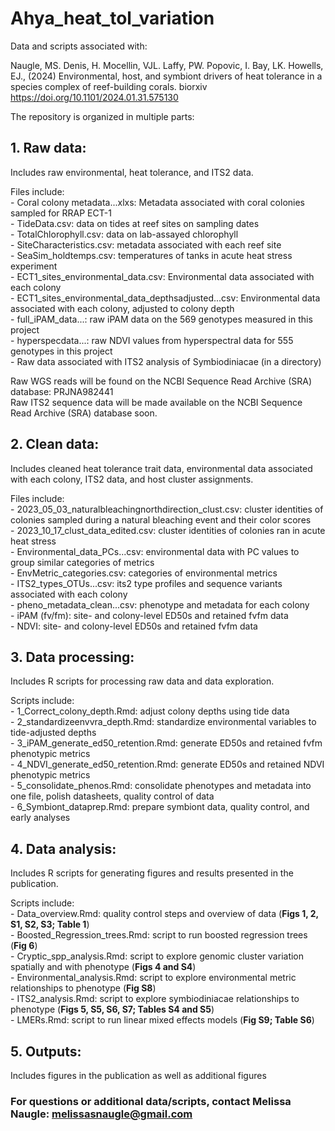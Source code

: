 # Ahya_heat_tol_variation
     
Data and scripts associated with: 
      
Naugle, MS. Denis, H. Mocellin, VJL. Laffy, PW. Popovic, I. Bay, LK. Howells, EJ., (2024) 
Environmental, host, and symbiont drivers of heat tolerance in a species complex of reef-building corals. 
biorxiv https://doi.org/10.1101/2024.01.31.575130
      
The repository is organized in multiple parts:    
    
## 1. Raw data:
 Includes raw environmental, heat tolerance, and ITS2 data.  
 
 Files include:  
    - Coral colony metadata...xlxs: Metadata associated with coral colonies sampled for RRAP ECT-1  
    - TideData.csv: data on tides at reef sites on sampling dates  
    - TotalChlorophyll.csv: data on lab-assayed chlorophyll  
    - SiteCharacteristics.csv: metadata associated with each reef site   
    - SeaSim_holdtemps.csv: temperatures of tanks in acute heat stress experiment   
    - ECT1_sites_environmental_data.csv: Environmental data associated with each colony  
    - ECT1_sites_environmental_data_depthsadjusted...csv: Environmental data associated with each colony, adjusted to colony depth    
    - full_iPAM_data...: raw iPAM data on the 569 genotypes measured in this project   
    - hyperspecdata...: raw NDVI values from hyperspectral data for 555 genotypes in this project     
    - Raw data associated with ITS2 analysis of Symbiodiniacae (in a directory)         

Raw WGS reads will be found on the NCBI Sequence Read Archive (SRA) database: PRJNA982441     
Raw ITS2 sequence data will be made available on the NCBI Sequence Read Archive (SRA) database soon.     
     
## 2. Clean data:
Includes cleaned heat tolerance trait data, environmental data associated with each colony, ITS2 data, and host cluster assignments. 

Files include:  
    - 2023_05_03_naturalbleachingnorthdirection_clust.csv: cluster identities of colonies sampled during a natural bleaching event and their color scores    
    - 2023_10_17_clust_data_edited.csv: cluster identities of colonies ran in acute heat stress     
    - Environmental_data_PCs...csv: environmental data with PC values to group similar categories of metrics     
    - EnvMetric_categories.csv: categories of environmental metrics      
    - ITS2_types_OTUs...csv: its2 type profiles and sequence variants associated with each colony      
    - pheno_metadata_clean...csv: phenotype and metadata for each colony     
    - iPAM (fv/fm): site- and colony-level ED50s and retained fvfm data     
    - NDVI: site- and colony-level ED50s and retained fvfm data      

## 3. Data processing:
Includes R scripts for processing raw data and data exploration.     

Scripts include:     
    - 1_Correct_colony_depth.Rmd: adjust colony depths using tide data     
    - 2_standardizeenvvra_depth.Rmd: standardize environmental variables to tide-adjusted depths    
    - 3_iPAM_generate_ed50_retention.Rmd: generate ED50s and retained fvfm phenotypic metrics      
    - 4_NDVI_generate_ed50_retention.Rmd: generate ED50s and retained NDVI phenotypic metrics      
    - 5_consolidate_phenos.Rmd: consolidate phenotypes and metadata into one file, polish datasheets, quality control of data    
    - 6_Symbiont_dataprep.Rmd: prepare symbiont data, quality control, and early analyses     

## 4. Data analysis:
Includes R scripts for generating figures and results presented in the publication.   

Scripts include:     
    - Data_overview.Rmd: quality control steps and overview of data (**Figs 1, 2, S1, S2, S3; Table 1**)     
    - Boosted_Regression_trees.Rmd: script to run boosted regression trees (**Fig 6**)      
    - Cryptic_spp_analysis.Rmd: script to explore genomic cluster variation spatially and with phenotype (**Figs 4 and S4**)      
    - Environmental_analysis.Rmd: script to explore environmental metric relationships to phenotype (**Fig S8**)      
    - ITS2_analysis.Rmd: script to explore symbiodiniacae relationships to phenotype (**Figs 5, S5, S6, S7; Tables S4 and S5**)     
    - LMERs.Rmd: script to run linear mixed effects models (**Fig S9; Table S6**)     

## 5. Outputs:
Includes figures in the publication as well as additional figures     
     
### For questions or additional data/scripts, contact Melissa Naugle: melissasnaugle@gmail.com
    
